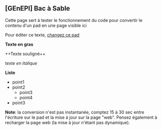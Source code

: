 \[GEnEPI\] Bac à Sable
----------------------

Cette page sert à tester le fonctionnement du code pour convertir le
contenu d\'un pad en une page visible ici

Pour éditer ce texte, [changez ce
pad](https://pad.lamyne.org/GENEPI_2022_BacaSable?both)

**Texte en gras**

++Texte souligné++

*texte en italique*

**Liste**

-   point1
-   point2
    -   point3
    -   point4
-   point3

**Note**: la conversion n\'est pas instantanée, comptez 15 à 30 sec
entre l\'écriture sur le pad et la mise à jour sur la page \"web\".
Pensez également à recharger la page web (la mise à jour n\'étant pas
dynamique).
